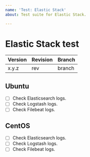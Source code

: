 ```yaml
---
name: 'Test: Elastic Stack'
about: Test suite for Elastic Stack.

---
```


# Elastic Stack test

| Version | Revision | Branch |
| --- | --- | --- |
| x.y.z | rev | branch |

## Ubuntu

- [ ] Check Elasticsearch logs.
- [ ] Check Logstash logs.
- [ ] Check Filebeat logs.

## CentOS

- [ ] Check Elasticsearch logs.
- [ ] Check Logstash logs.
- [ ] Check Filebeat logs.
